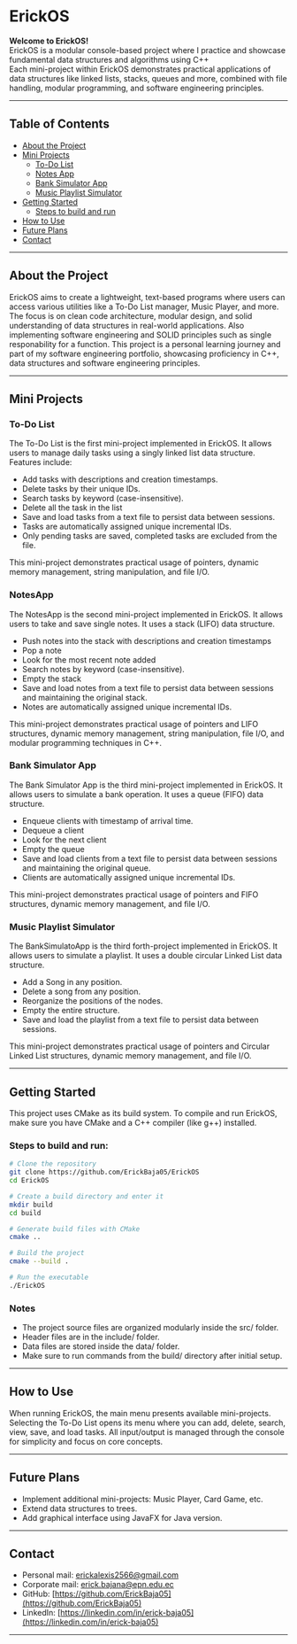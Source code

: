 # ErickOS

**Welcome to ErickOS!**  
ErickOS is a modular console-based project where I practice and showcase fundamental data structures and algorithms using C++  
Each mini-project within ErickOS demonstrates practical applications of data structures like linked lists, stacks, queues and more, combined with file handling, modular programming, and software engineering principles.  

---

## Table of Contents

- [About the Project](#about-the-project)  
- [Mini Projects](#mini-projects)  
  - [To-Do List](#to-do-list)
  - [Notes App](#notesapp)
  - [Bank Simulator App](#bank-simulator-app)
  - [Music Playlist Simulator](#music-playist-simulator)
- [Getting Started](#getting-started)
  - [Steps to build and run](#steps-to-build-and-run)   
- [How to Use](#how-to-use)  
- [Future Plans](#future-plans)  
- [Contact](#contact)  

---

## About the Project

ErickOS aims to create a lightweight, text-based programs where users can access various utilities like a To-Do List manager, Music Player, and more. The focus is on clean code architecture, modular design, and solid understanding of data structures in real-world applications. Also implementing software engineering and SOLID principles such as single responability for a function. 
This project is a personal learning journey and part of my software engineering portfolio, showcasing proficiency in C++, data structures and software engineering principles.

---

## Mini Projects

### To-Do List

The To-Do List is the first mini-project implemented in ErickOS. It allows users to manage daily tasks using a singly linked list data structure. Features include:

- Add tasks with descriptions and creation timestamps.  
- Delete tasks by their unique IDs.  
- Search tasks by keyword (case-insensitive).
- Delete all the task in the list
- Save and load tasks from a text file to persist data between sessions.  
- Tasks are automatically assigned unique incremental IDs.  
- Only pending tasks are saved, completed tasks are excluded from the file.  

This mini-project demonstrates practical usage of pointers, dynamic memory management, string manipulation, and file I/O.

### NotesApp

The NotesApp is the second mini-project implemented in ErickOS. It allows users to take and save single notes. It uses a stack (LIFO) data structure.

- Push notes into the stack with descriptions and creation timestamps
- Pop a note
- Look for the most recent note added
- Search notes by keyword (case-insensitive).
- Empty the stack
- Save and load notes from a text file to persist data between sessions and maintaining the original stack.
- Notes are automatically assigned unique incremental IDs.  

This mini-project demonstrates practical usage of pointers and LIFO structures, dynamic memory management, string manipulation, file I/O, and modular programming techniques in C++.

### Bank Simulator App

The Bank Simulator App is the third mini-project implemented in ErickOS. It allows users to simulate a bank operation. It uses a queue (FIFO) data structure.

- Enqueue clients with timestamp of arrival time.  
- Dequeue a client
- Look for the next client
- Empty the queue
- Save and load clients from a text file to persist data between sessions and maintaining the original queue.
- Clients are automatically assigned unique incremental IDs.  

This mini-project demonstrates practical usage of pointers and FIFO structures, dynamic memory management, and file I/O.

### Music Playlist Simulator

The BankSimulatoApp is the third forth-project implemented in ErickOS. It allows users to simulate a playlist. It uses a double circular Linked List data structure.

- Add a Song in any position.  
- Delete a song from any position.
- Reorganize the positions of the nodes.
- Empty the entire structure.
- Save and load the playlist from a text file to persist data between sessions.

This mini-project demonstrates practical usage of pointers and Circular Linked List  structures, dynamic memory management, and file I/O.


---

## Getting Started

This project uses CMake as its build system. To compile and run ErickOS, make sure you have CMake and a C++ compiler (like g++) installed.

### Steps to build and run:

```bash
# Clone the repository
git clone https://github.com/ErickBaja05/ErickOS
cd ErickOS

# Create a build directory and enter it
mkdir build
cd build

# Generate build files with CMake
cmake ..

# Build the project
cmake --build .

# Run the executable
./ErickOS
```
### Notes
-  The project source files are organized modularly inside the src/ folder.
- Header files are in the include/ folder.
- Data files are stored inside the data/ folder.
- Make sure to run commands from the build/ directory after initial setup.


---

## How to Use

When running ErickOS, the main menu presents available mini-projects. Selecting the To-Do List opens its menu where you can add, delete, search, view, save, and load tasks. 
All input/output is managed through the console for simplicity and focus on core concepts.

---


## Future Plans
- Implement additional mini-projects: Music Player, Card Game, etc.  
- Extend data structures to trees.
- Add graphical interface using JavaFX for Java version.

---


## Contact
- Personal mail: [erickalexis2566@gmail.com](mailto:erickalexis2566@gmail.com)  
- Corporate mail: [erick.bajana@epn.edu.ec](mailto:erick.bajana@epn.edu.ec)  
- GitHub: [https://github.com/ErickBaja05](https://github.com/ErickBaja05)  
- LinkedIn: [https://linkedin.com/in/erick-baja05](https://linkedin.com/in/erick-baja05)  


---
